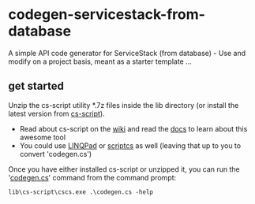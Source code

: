 # codegen-servicestack-from-database
A simple API code generator for ServiceStack (from database) - Use and modify on a project basis, meant as a starter template ...

## get started

Unzip the cs-script utility *.7z files inside the lib directory (or install the latest version from [cs-script](https://github.com/oleg-shilo/cs-script/releases)).
  - Read about cs-script on the [wiki](https://github.com/oleg-shilo/cs-script/wiki) and read the [docs](http://www.csscript.net/help/Online/) to learn about this awesome tool
  - You could use [LINQPad](https://www.linqpad.net/) or [scriptcs](http://scriptcs.net/) as well (leaving that up to you to convert 'codegen.cs')

Once you have either installed cs-script or unzipped it, you can run the '[codegen.cs](codegen.cs)' command from the command prompt:

```
lib\cs-script\cscs.exe .\codegen.cs -help
```



  
